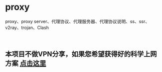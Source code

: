 # proxy
proxy、proxy server、代理协议、代理服务器、代理协议说明、ss、ssr、v2ray、trojan、Clash 


<br/>

## 本项目不做VPN分享，如果您希望获得好的科学上网方案 [点击这里](https://github.com/githubvpn007/v2rayNvpn)
